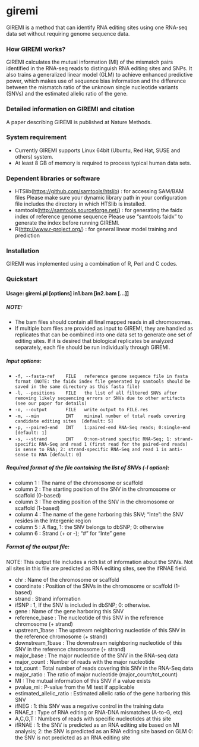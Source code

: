 # giremi
GIREMI is a method that can identify RNA editing sites using one RNA-seq data set without requiring genome sequence data.  

### How GIREMI works?

GIREMI calculates the mutual information (MI) of the mismatch pairs identified in the RNA-seq reads to distinguish RNA editing sites and SNPs. It also trains a generalized linear model (GLM) to achieve enhanced predictive power, which makes use of sequence bias information and the difference between the mismatch ratio of the unknown single nucleotide variants (SNVs) and the estimated allelic ratio of the gene.

### Detailed information on GIREMI and citation

A paper describing GIREMI is published at Nature Methods.  


### System requirement

- Currently GIREMI supports Linux 64bit (Ubuntu, Red Hat, SUSE and others) system. 
- At least 8 GB of memory is required to process typical human data sets.

### Dependent libraries or software

- HTSlib(https://github.com/samtools/htslib) : for accessing SAM/BAM files
Please make sure your dynamic library path in your configuration file includes the directory in which HTSlib is installed.
- samtools(http://samtools.sourceforge.net/) : for generating the faidx index of reference genome sequence
Please use “samtools faidx” to generate the index before running GIREMI.
- R(http://www.r-project.org/) : for general linear model training and prediction

### Installation

GIREMI was implemented using a combination of R, Perl and C codes.  

### Quickstart

#### Usage: giremi.pl [options] in1.bam [in2.bam [...]]

##### NOTE:   
-  The bam files should contain all final mapped reads in all chromosomes.
-  If multiple bam files are provided as input to GIREMI, they are handled as replicates that can be combined into one data set to generate one set of editing sites.  If it is desired that biological replicates be analyzed separately, each file should be run individually through GIREMI.

##### Input options:
-  `-f, --fasta-ref    FILE   reference genome sequence file in fasta format (NOTE: the faidx index file generated by samtools should be saved in the same directory as this fasta file)`  
-  `-l, --positions    FILE   the list of all filtered SNVs after removing likely sequencing errors or SNVs due to other artifacts (see our paper for details)`  
-  `-o, --output       FILE   write output to FILE.res`   
-  `-m, --min          INT    minimal number of total reads covering candidate editing sites  [default: 5]`   
-  `-p, --paired-end   INT    1:paired-end RNA-Seq reads; 0:single-end [default: 1]`   
-  `-s, --strand       INT    0:non-strand specific RNA-Seq; 1: strand-specific RNA-Seq and read 1 (first read for the paired-end reads) is sense to RNA; 2: strand-specific RNA-Seq and read 1 is anti-sense to RNA [default: 0]`


##### Required format of the file containing the list of SNVs (-l option):

- column 1 : The name of the chromosome or scaffold   
- column 2 : The starting position of the SNV in the chromosome or scaffold (0-based)   
- column 3 : The ending position of the SNV in the chromosome or scaffold (1-based)   
- column 4 : The name of the gene harboring this SNV; “Inte”: the SNV resides in the Intergenic region   
- column 5 : A flag, 1: the SNV belongs to dbSNP; 0: otherwise   
- column 6 : Strand (+ or -); “#” for “Inte” gene  


##### Format of the output file:

NOTE: This output file includes a rich list of information about the SNVs. Not all sites in this file are predicted as RNA editing sites, see the ifRNAE field.

- chr                     : Name of the chromosome or scaffold     
- coordinate              : Position of the SNVs in the chromosome or scaffold (1-based)    
- strand                  : Strand information
- ifSNP                   : 1, If the SNV is included in dbSNP; 0: otherwise.
- gene                    : Name of the gene harboring this SNV
- reference_base          : The nucleotide of this SNV in the reference chromosome (+ strand)
- upstream_1base          : The upstream neighboring nucleotide of this SNV in the reference chromosome (+ strand)
- downstream_1base        : The downstream neighboring nucleotide of this SNV in the reference chromosome  (+ strand)
- major_base              : The major nucleotide of the SNV in the RNA-seq data     
- major_count             : Number of reads with the major nucleotide    
- tot_count               : Total number of reads covering this SNV in the RNA-Seq data   
- major_ratio             : The ratio of major nucleotide (major_count/tot_count)   
- MI                      : The mutual information of this SNV if a value exists   
- pvalue_mi               : P-value from the MI test if applicable    
- estimated_allelic_ratio : Estimated allelic ratio of the gene harboring this SNV
- ifNEG                   : 1: this SNV was a negative control in the training data  
- RNAE_t                  : Type of RNA editing or RNA-DNA mismatches (A-to-G, etc)
- A,C,G,T                 : Numbers of reads with specific nucleotides at this site
- ifRNAE                  : 1: the SNV is predicted as an RNA editing site based on MI analysis; 
						  2: the SNV is predicted as an RNA editing site based on GLM 
						  0: the SNV is not predicted as an RNA editing site
  
